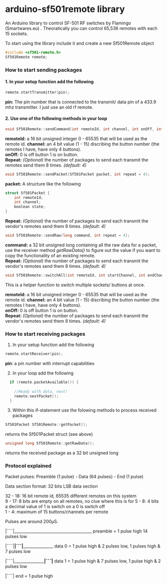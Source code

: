 # arduino-sf501remote library
An Arduino library to control SF-501 RF switches by Flamingo (Smartwares.eu) . Theoratically you can control 65,536 remotes with each 15 sockets.

To start using the library include it and create a new Sf501Remote object

```c++
#include <sf501-remote.h>
Sf501Remote remote;
```

### How to start sending packages

#### 1. In your setup function add the following
  ```c++
  remote.startTransmitter(pin);
  ```
  **pin:** The pin number that is connected to the transmit/ data pin of a 433.9 mhz transmitter. I just use an old rf remote.
  
#### 2. Use one of the following methods in your loop
      
```c++
void Sf501Remote::sendCommand(int remoteId, int channel, int onOff, int repeat = 4);
```
**remoteId:** a 16 bit unsigned integer 0 - 65535 that will be used as the remote id.
**channel:** an 4 bit value (1 - 15) discribing the button number (the remotes I have, have only 4 buttons).  
**onOff:** 0 is off button 1 is on button.  
**Repeat:** *(Optional)* the number of packages to send each transmit the remotes send them 8 times. *(default: 4)*  

```c++
void Sf501Remote::sendPacket(Sf501Packet packet, int repeat = 4);
```
**packet:** A structure like the following  

```c++
struct Sf501Packet {
	int remoteId;
	int channel;
	boolean state;
}
```
	
**Repeat:** *(Optional)* the number of packages to send each transmit the vendor's remotes send them 8 times. *(default: 4)*  

```c++
void Sf501Remote::sendRaw(long command, int repeat = 4);
```  
**command:** a 32 bit unsigned long containing all the raw data for a packet, use the receiver method *getRawData()* to figure out the value if you want to copy the functionality of an existing remote.  
**Repeat:** *(Optional)* the number of packages to send each transmit the vendor's remotes send them 8 times. *(default: 4)* 

```c++
void Sf501Remote::switchAll(int remoteId, int startChannel, int endChannel, int onOff, int repeat = 4);
```
This is a helper function to switch multiple sockets/ buttons at once.  

**remoteId:** a 16 bit unsigned integer 0 - 65535 that will be used as the remote id.
**channel:** an 4 bit value (1 - 15) discribing the button number (the remotes I have, have only 4 buttons).  
**onOff:** 0 is off button 1 is on button.  
**Repeat:** *(Optional)* the number of packages to send each transmit the vendor's remotes send them 8 times. *(default: 4)* 
	
### How to start receiving packages

1. In your setup function add the following
  ```c++
  remote.startReceiver(pin);
  ```
  **pin**: a pin number with interrupt capabilities

2. In your loop add the following
```c++
  if (remote.packetAvailable()) {
    
    //Ready with data, next!
    remote.nextPacket();
  }
```
3. Within this if-statement use the folowing methods to process received packages

```c++
Sf501Packet Sf501Remote::getPacket();
```
returns the Sf501Packet struct (see above)

```c++
unsigned long Sf501Remote::getRawData();
```
returns the received package as a 32 bit unsigned long

### Protocol explained

Packet pulses:
Preamble (1 pulse) - Data (64 pulses) - End (1 pulse)

Data section format:
32 bits LSB data section
	
32 - 18: 16 bit remote id, 65535 different remotes on this system  
9 - 17: 8 bits are empty on all remotes, no clue where this is for
5 - 8: 4 bits a decimal value of 1 is switch on a 0 is switch off  
1 - 4: maximum of 15 buttons/channels per remote

Pulses are around 200µS.

|¯¯¯|_______________________________________
preamble = 1 pulse high 14 pulses low

|¯¯¯|______|¯¯¯|_____________________
data 0 = 1 pulse high & 2 pulses low, 1 pulses high & 7 pulses low

|¯¯¯|_____________________|¯¯¯|______
data 1 = 1 pulse high & 7 pulses low, 1 pulse high & 2 pulses low

|¯¯¯|
end = 1 pulse high
